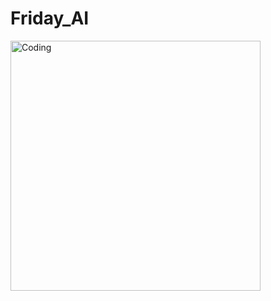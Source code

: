 # Friday_AI
<img align="left" alt="Coding" width="400" src="https://cdn.dribbble.com/users/3250190/screenshots/6078167/ai.gif">
